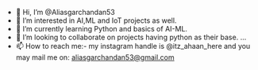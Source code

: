 - 👋 Hi, I’m @Aliasgarchandan53
- 👀 I’m interested in AI,ML and IoT projects as well.
- 🌱 I’m currently learning Python and basics of AI-ML.
- 💞️ I’m looking to collaborate on projects having python as their base. ...
- 📫 How to reach me:- my instagram handle is @itz_ahaan_here and you may mail me on: aliasgarchandan53@gmail.com

<!---
Aliasgarchandan53/Aliasgarchandan53 is a ✨ special ✨ repository because its `README.md` (this file) appears on your GitHub profile.
You can click the Preview link to take a look at your changes.
--->
